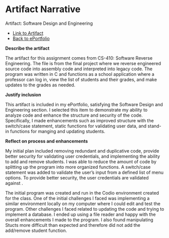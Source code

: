 # Artifact Narrative

Artifact: Software Design and Engineering

* [Link to Artifact](https://github.com/johnsatterfield/StudentGradeSystem/tree/master/App)
* [Back to ePortfolio](https://github.com/johnsatterfield/johnsatterfield.github.io/blob/master/index.md)

**Describe the artifact**

The artifact for this assignment comes from CS-410: Software Reverse Engineering. The file is from the final project where we reverse engineered source code into assembly code and interpreted into legacy code. The program was written in C and functions as a school application where a professor can log in, view the list of students and their grades, and make updates to the grades as needed.

**Justify inclusion**

This artifact is included in my ePortfolio, satisfying the Software Design and Engineering section. I selected this item to demonstrate my ability to analyze code and enhance the structure and security of the code. Specifically, I made enhancements such as improved structure with the switch/case statement, static functions for validating user data, and stand-in functions for manging and updating students.

**Reflect on process and enhancements**

My initial plan included removing redundant and duplicative code, provide better security for validating user credentials, and implementing the ability to add and remove students. I was able to reduce the amount of code by splitting up the program into more organized functions. A switch/case statement was added to validate the user’s input from a defined list of menu options. To provide better security, the user credentials are validated against .

The initial program was created and run in the Codio environment created for the class. One of the initial challenges I faced was implementing a similar environment locally on my computer where I could edit and test the program. Other challenges I faced related to updating the code and trying to implement a database. I ended up using a file reader and happy with the overall enhancements I made to the program. I also found manipulating Stucts more difficult than expected and therefore did not add the add/remove student function.
